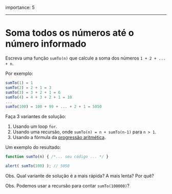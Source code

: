 importance: 5

---

# Soma todos os números até o número informado

Escreva uma função `sumTo(n)` que calcule a soma dos números `1 + 2 + ... + n`.

Por exemplo:

```js no-beautify
sumTo(1) = 1
sumTo(2) = 2 + 1 = 3
sumTo(3) = 3 + 2 + 1 = 6
sumTo(4) = 4 + 3 + 2 + 1 = 10
...
sumTo(100) = 100 + 99 + ... + 2 + 1 = 5050
```

Faça 3 variantes de solução:

1. Usando um loop `for`.
2. Usando uma recursão, onde `sumTo(n) = n + sumTo(n-1)` para `n > 1`.
3. Usando a fórmula da [progressão aritmética](https://pt.wikipedia.org/wiki/Progress%C3%A3o_aritm%C3%A9tica).

Um exemplo do resultado:

```js
function sumTo(n) { /*... seu código ... */ }

alert( sumTo(100) ); // 5050
```

Obs. Qual variante de solução é a mais rápida? A mais lenta? Por quê?

Obs. Podemos usar a recursão para contar `sumTo(100000)`? 
